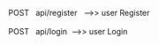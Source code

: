 POST &nbsp; api/register &nbsp; -->> user Register <br/><br/>
POST &nbsp; api/login &nbsp;-->> user Login


